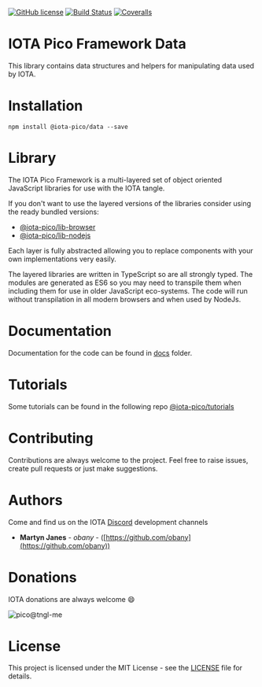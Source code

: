 [![GitHub license](https://img.shields.io/badge/license-MIT-blue.svg)](https://raw.githubusercontent.com/iota-pico/data/master/LICENSE) [![Build Status](https://travis-ci.org/iota-pico/data.svg?branch=master)](https://travis-ci.org/iota-pico/data) 
[![Coveralls](https://img.shields.io/coveralls/iota-pico/data.svg)](https://coveralls.io/github/iota-pico/data)

# IOTA Pico Framework Data

This library contains data structures and helpers for manipulating data used by IOTA.

# Installation

```shell
npm install @iota-pico/data --save
```

# Library

The IOTA Pico Framework is a multi-layered set of object oriented JavaScript libraries for use with the IOTA tangle.

If you don't want to use the layered versions of the libraries consider using the  ready bundled versions:

* [@iota-pico/lib-browser](https://github.com/iota-pico/lib-browser)
* [@iota-pico/lib-nodejs](https://github.com/iota-pico/lib-nodejs)

Each layer is fully abstracted allowing you to replace components with your own implementations very easily.

The layered libraries are written in TypeScript so are all strongly typed. The modules are generated as ES6 so you may need to transpile them when including them for use in older JavaScript eco-systems. The code will run without transpilation in all modern browsers and when used by NodeJs.

# Documentation

Documentation for the code can be found in [docs](https://github.com/iota-pico/data/blob/master/docs/README.md) folder.

# Tutorials

Some tutorials can be found in the following repo [@iota-pico/tutorials](https://github.com/iota-pico/tutorials)

# Contributing

Contributions are always welcome to the project. Feel free to raise issues, create pull requests or just make suggestions.

# Authors

Come and find us on the IOTA [Discord](https://discord.gg/JJysqe9) development channels

* **Martyn Janes** - *obany* - ([https://github.com/obany](https://github.com/obany))

# Donations

IOTA donations are always welcome :smile:

![pico@tngl-me](https://cdn.tngl.me/tngl-me/pico/qr.svg)

# License

This project is licensed under the MIT License - see the [LICENSE](https://github.com/iota-pico/data/blob/master/LICENSE) file for details.
